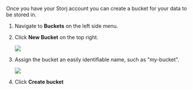 Once you have your Storj account you can create a bucket for your data to be stored in.

1. Navigate to **Buckets** on the left side menu.

2. Click **New Bucket** on the top right.

   ![](https://link.storjshare.io/raw/jua7rls6hkx5556qfcmhrqed2tfa/docs/images/jbnQ38ynnrWl0jnO_j-E5_comet-backup-storj-2.png)

3. Assign the bucket an easily identifiable name, such as "my-bucket".

   ![](https://link.storjshare.io/raw/jua7rls6hkx5556qfcmhrqed2tfa/docs/images/K65vHcrJtRq4S87jICtYx_screenshot-2023-03-09-at-110429-am.png)

4. Click **Create bucket**
